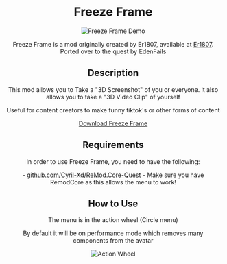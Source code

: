 <h1 align="center">Freeze Frame</h1>
<p align="center">
    <img src="https://github.com/EdenFails/FreezeFrame-Ported/assets/63517645/9c534ae4-8ba7-4dac-a310-288d57961ce6" alt="Freeze Frame Demo">
</p>

<p align="center">Freeze Frame is a mod originally created by Er1807, available at <a href ="https://github.com/Er1807/FreezeFrame">Er1807</a>. Ported over to the quest by EdenFails</p>

<h2 align="center">Description</h2>

<p align="center">This mod allows you to Take a "3D Screenshot" of you or everyone. it also allows you to take a "3D Video Clip" of yourself</p>
<p align="center">Useful for content creators to make funny tiktok's or other forms of content</p>
<p align="center">
    <a href="https://github.com/EdenFails/FreezeFrame-Ported/releases">Download Freeze Frame</a>
</p>


<h2 align="center">Requirements</h2>

<p align="center">In order to use Freeze Frame, you need to have the following:</p>

<p align="center">- <a href="https://github.com/Cyril-Xd/ReMod.Core-Quest">github.com/Cyril-Xd/ReMod.Core-Quest</a> - Make sure you have RemodCore as this allows the menu to work!</p>

<h2 align="center">How to Use</h2>

<p align="center">The menu is in the action wheel (Circle menu)</p>
<p align="center">By default it will be on performance mode which removes many components from the avatar</p>

<p align="center">
    <img src="https://github.com/EdenFails/FreezeFrame-Ported/assets/63517645/707c4a55-955a-40e1-b98a-8e5556127823" alt="Action Wheel">
</p>

